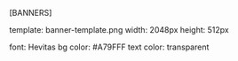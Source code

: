 [BANNERS]

template: banner-template.png
width: 2048px
height: 512px

font: Hevitas
bg color: #A79FFF
text color: transparent
